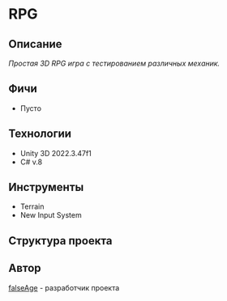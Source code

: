 # RPG

## Описание

*Простая 3D RPG игра с тестированием различных механик.*

## Фичи

<ul>
  <li>Пусто</li>
</ul>

## Технологии

<ul>
  <li>Unity 3D 2022.3.47f1</li>
  
  <li>C# v.8</li>
</ul>

## Инструменты

<ul>
  <li>Terrain</li>

  <li>New Input System</li>
</ul>

## Структура проекта

## Автор
[falseAge](https://github.com/falseAge) - разработчик проекта
